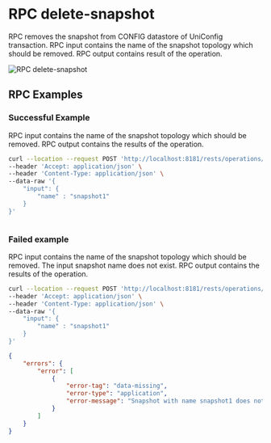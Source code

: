 # RPC delete-snapshot

RPC removes the snapshot from CONFIG datastore of UniConfig transaction.
RPC input contains the name of the snapshot topology which should be
removed. RPC output contains result of the operation.

![RPC delete-snapshot](RPC_delete-snapshot-RPC_delete_snapshot.svg)

## RPC Examples

### Successful Example

RPC input contains the name of the snapshot topology which should be
removed. RPC output contains the results of the operation.

```bash RPC Request
curl --location --request POST 'http://localhost:8181/rests/operations/snapshot-manager:delete-snapshot' \
--header 'Accept: application/json' \
--header 'Content-Type: application/json' \
--data-raw '{
    "input": {
        "name" : "snapshot1"
    }
}'
```

```json RPC Response, Status: 200
```

### Failed example

RPC input contains the name of the snapshot topology which should be
removed. The input snapshot name does not exist. RPC output contains the
results of the operation.

```bash RPC Request
curl --location --request POST 'http://localhost:8181/rests/operations/snapshot-manager:delete-snapshot' \
--header 'Accept: application/json' \
--header 'Content-Type: application/json' \
--data-raw '{
    "input": {
        "name" : "snapshot1"
    }
}'
```

```json RPC Response, Status: 404
{
    "errors": {
        "error": [
            {
                "error-tag": "data-missing",
                "error-type": "application",
                "error-message": "Snapshot with name snapshot1 does not exist. Cannot delete snapshot."
            }
        ]
    }
}
```
